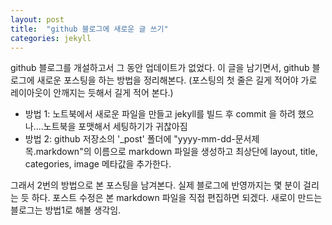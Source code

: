 ```yaml
---
layout: post
title:  "github 블로그에 새로운 글 쓰기"
categories: jekyll
---
```


github 블로그를 개설하고서 그 동안 업데이트가 없었다. 이 글을 남기면서, github 블로그에 새로운 포스팅을 하는 방법을 정리해본다. (포스팅의 첫 줄은 길게 적어야 가로 레이아웃이 안깨지는 듯해서 길게 적어 본다.)

- 방법 1: 노트북에서 새로운 파일을 만들고 jekyll를 빌드 후 commit 을 하려 했으나....노트북을 포맷해서 세팅하기가 귀찮아짐
- 방법 2: github 저장소의 '_post' 폴더에 "yyyy-mm-dd-문서제목.markdown"의 이름으로 markdown 파일을 생성하고 최상단에 layout, title, categories, image 메타값을 추가한다. 

그래서 2번의 방법으로 본 포스팅을 남겨본다. 실제 블로그에 반영까지는 몇 분이 걸리는 듯 하다. 
포스트 수정은 본 markdown 파일을 직접 편집하면 되겠다. 
새로이 만드는 블로그는 방법1로 해볼 생각임. 
